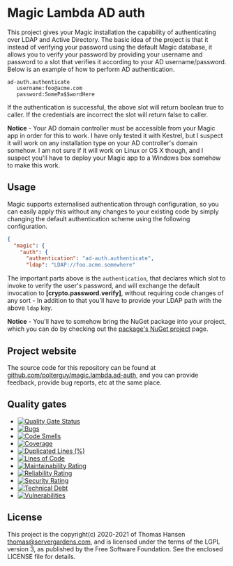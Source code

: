 
# Magic Lambda AD auth

This project gives your Magic installation the capability of authenticating over LDAP and Active Directory.
The basic idea of the project is that it instead of verifying your password using the default
Magic database, it allows you to verify your password by providing your username and password to a slot
that verifies it according to your AD username/password. Below is an example of how to perform
AD authentication.

```
ad-auth.authenticate
   username:foo@acme.com
   password:SomePa$$wordHere
```

If the authentication is successful, the above slot will return boolean true to caller. If the credentials
are incorrect the slot will return false to caller.

**Notice** - Your AD domain controller must be accessible from your Magic app in order for this to work. I have
only tested it with Kestrel, but I suspect it will work on any installation type on your AD controller's
domain somehow. I am not sure if it will work on Linux or OS X though, and I suspect you'll have to deploy your
Magic app to a Windows box somehow to make this work.

## Usage

Magic supports externalised authentication through configuration, so you can easily apply this
without any changes to your existing code by simply changing the default authentication scheme using
the following configuration.

```json
{
  "magic": {
    "auth": {
      "authentication": "ad-auth.authenticate",
      "ldap": "LDAP://foo.acme.somewhere"
```

The important parts above is the `authentication`, that declares which slot to invoke to verify the user's
password, and will exchange the default invocation to **[crypto.password.verify]**, without requiring code changes
of any sort - In addition to that you'll have to provide your LDAP path with the above `ldap` key.

**Notice** - You'll have to somehow bring the NuGet package into your project, which you can do by checking
out the [package's NuGet project](https://www.nuget.org/packages/magic.lambda.ad-auth/) page.

## Project website

The source code for this repository can be found at [github.com/polterguy/magic.lambda.ad-auth](https://github.com/polterguy/magic.lambda.ad-auth), and you can provide feedback, provide bug reports, etc at the same place.

## Quality gates

- [![Quality Gate Status](https://sonarcloud.io/api/project_badges/measure?project=polterguy_magic.lambda.ad-auth&metric=alert_status)](https://sonarcloud.io/dashboard?id=polterguy_magic.lambda.ad-auth)
- [![Bugs](https://sonarcloud.io/api/project_badges/measure?project=polterguy_magic.lambda.ad-auth&metric=bugs)](https://sonarcloud.io/dashboard?id=polterguy_magic.lambda.ad-auth)
- [![Code Smells](https://sonarcloud.io/api/project_badges/measure?project=polterguy_magic.lambda.ad-auth&metric=code_smells)](https://sonarcloud.io/dashboard?id=polterguy_magic.lambda.ad-auth)
- [![Coverage](https://sonarcloud.io/api/project_badges/measure?project=polterguy_magic.lambda.ad-auth&metric=coverage)](https://sonarcloud.io/dashboard?id=polterguy_magic.lambda.ad-auth)
- [![Duplicated Lines (%)](https://sonarcloud.io/api/project_badges/measure?project=polterguy_magic.lambda.ad-auth&metric=duplicated_lines_density)](https://sonarcloud.io/dashboard?id=polterguy_magic.lambda.ad-auth)
- [![Lines of Code](https://sonarcloud.io/api/project_badges/measure?project=polterguy_magic.lambda.ad-auth&metric=ncloc)](https://sonarcloud.io/dashboard?id=polterguy_magic.lambda.ad-auth)
- [![Maintainability Rating](https://sonarcloud.io/api/project_badges/measure?project=polterguy_magic.lambda.ad-auth&metric=sqale_rating)](https://sonarcloud.io/dashboard?id=polterguy_magic.lambda.ad-auth)
- [![Reliability Rating](https://sonarcloud.io/api/project_badges/measure?project=polterguy_magic.lambda.ad-auth&metric=reliability_rating)](https://sonarcloud.io/dashboard?id=polterguy_magic.lambda.ad-auth)
- [![Security Rating](https://sonarcloud.io/api/project_badges/measure?project=polterguy_magic.lambda.ad-auth&metric=security_rating)](https://sonarcloud.io/dashboard?id=polterguy_magic.lambda.ad-auth)
- [![Technical Debt](https://sonarcloud.io/api/project_badges/measure?project=polterguy_magic.lambda.ad-auth&metric=sqale_index)](https://sonarcloud.io/dashboard?id=polterguy_magic.lambda.ad-auth)
- [![Vulnerabilities](https://sonarcloud.io/api/project_badges/measure?project=polterguy_magic.lambda.ad-auth&metric=vulnerabilities)](https://sonarcloud.io/dashboard?id=polterguy_magic.lambda.ad-auth)

## License

This project is the copyright(c) 2020-2021 of Thomas Hansen thomas@servergardens.com, and is licensed under the terms
of the LGPL version 3, as published by the Free Software Foundation. See the enclosed LICENSE file for details.
